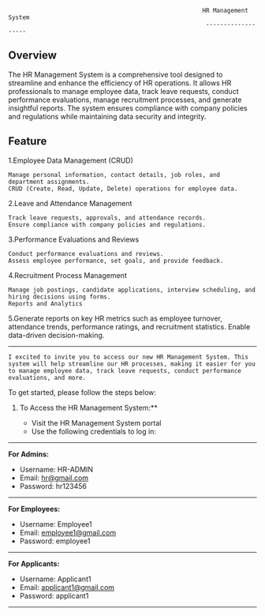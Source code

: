                                                            HR Management System
                                                            -------------------
Overview
----------
The HR Management System is a comprehensive tool designed to streamline and enhance the efficiency of HR operations. It allows HR professionals to manage employee data, track leave requests, conduct performance evaluations, manage recruitment processes, and generate insightful reports. The system ensures compliance with company policies and regulations while maintaining data security and integrity.

Feature
----------
1.Employee Data Management (CRUD)

    Manage personal information, contact details, job roles, and department assignments.
    CRUD (Create, Read, Update, Delete) operations for employee data.

2.Leave and Attendance Management

    Track leave requests, approvals, and attendance records.
    Ensure compliance with company policies and regulations.

3.Performance Evaluations and Reviews

    Conduct performance evaluations and reviews.
    Assess employee performance, set goals, and provide feedback.

4.Recruitment Process Management

    Manage job postings, candidate applications, interview scheduling, and hiring decisions using forms.
    Reports and Analytics

5.Generate reports on key HR metrics such as employee turnover, attendance trends, performance ratings, and recruitment statistics.
Enable data-driven decision-making.


----------------------------------------------
    I excited to invite you to access our new HR Management System. This system will help streamline our HR processes, making it easier for you to manage employee data, track leave requests, conduct performance evaluations, and more.

To get started, please follow the steps below:

1. To Access the HR Management System:**

   - Visit the HR Management System portal
   - Use the following credentials to log in:

---------------------------------------
**For Admins:**

- Username:    HR-ADMIN
- Email:       hr@gmail.com
- Password:    hr123456

----------------------------------------
**For Employees:**

- Username:   Employee1
- Email:      employee1@gmail.com
- Password:   employee1

------------------------------------------
**For Applicants:**

- Username:   Applicant1
- Email:      applicant1@gmail.com
- Password:   applicant1
  
---------------------------------------------
